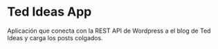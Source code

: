 # Ted Ideas App

Aplicación que conecta con la REST API de Wordpress a el blog de Ted Ideas y carga los posts colgados.
